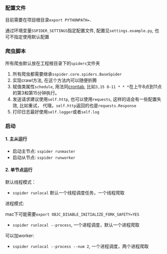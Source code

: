 ### 配置文件

目前需要在项目根目录`export PYTHONPATH=.`

通过环境变量`SSPIDER_SETTINGS`指定配置文件, 配置见`settings.example.py`, 也可不指定使用默认配置

### 爬虫脚本

所有爬虫默认放在工程根目录下的`spiders`文件夹

1. 所有爬虫都需要继承`sspider.core.spiders.BaseSpider`
2. 实现crawl方法, 在这个方法内可以随便折腾
3. 赋值类属性`schedule`, 用法同[crontab](https://en.wikipedia.org/wiki/Cron), 比如`3,15 8-11 * * *`在上午8点到11点的第3和第15分钟执行。
3. 发送请求建议使用`self.http`, 也可以使用`requests`, 这样的话会有一些配置失效, 比如重试， 代理。`self.http`返回的也是`requests.Response`
2. 打印日志最好使用`self.logger`或者`self.log`

### 启动

#### 1. 主从运行

* 启动主节点: `sspider runmaster`
* 启动从节点: `sspider runworker`

#### 2. 单节点运行

默认线程模式：

* `sspider runlocal`  默认一个线程调度任务，一个线程爬取


进程模式:

mac下可能需要`export OBJC_DISABLE_INITIALIZE_FORK_SAFETY=YES`

* `sspider runlocal --process`, 一个进程调度，默认一个进程爬取

可以加worker:

* `sspider runlocal --process --num 2`, 一个进程调度，两个进程爬取
